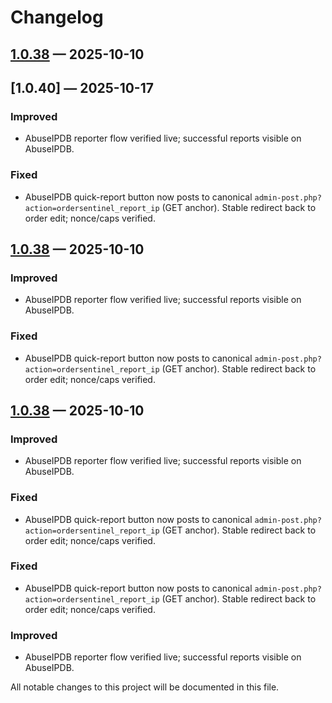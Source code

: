 # Changelog

## [1.0.38] — 2025-10-10




## [1.0.40] — 2025-10-17


### Improved

- AbuseIPDB reporter flow verified live; successful reports visible on AbuseIPDB.


### Fixed

- AbuseIPDB quick-report button now posts to canonical `admin-post.php?action=ordersentinel_report_ip` (GET anchor). Stable redirect back to order edit; nonce/caps verified.

## [1.0.38] — 2025-10-10


### Improved

- AbuseIPDB reporter flow verified live; successful reports visible on AbuseIPDB.


### Fixed

- AbuseIPDB quick-report button now posts to canonical `admin-post.php?action=ordersentinel_report_ip` (GET anchor). Stable redirect back to order edit; nonce/caps verified.

## [1.0.38] — 2025-10-10


### Improved

- AbuseIPDB reporter flow verified live; successful reports visible on AbuseIPDB.


### Fixed

- AbuseIPDB quick-report button now posts to canonical `admin-post.php?action=ordersentinel_report_ip` (GET anchor). Stable redirect back to order edit; nonce/caps verified.

### Fixed
- AbuseIPDB quick-report button now posts to canonical `admin-post.php?action=ordersentinel_report_ip` (GET anchor). Stable redirect back to order edit; nonce/caps verified.

### Improved
- AbuseIPDB reporter flow verified live; successful reports visible on AbuseIPDB.

All notable changes to this project will be documented in this file.

[1.0.38]: https://github.com/meloyelo51/wp-ordersentinel/compare/v1.0.16...v1.0.38
